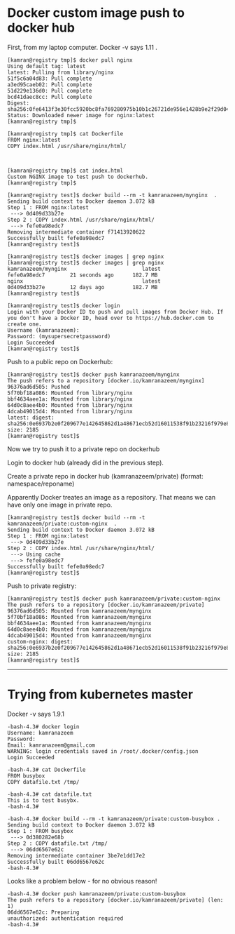 
# Docker custom image push to docker hub

First, from my laptop computer. Docker -v says 1.11 .


```
[kamran@registry tmp]$ docker pull nginx
Using default tag: latest
latest: Pulling from library/nginx
51f5c6a04d83: Pull complete 
a3ed95caeb02: Pull complete 
51d229e136d0: Pull complete 
bcd41daec8cc: Pull complete 
Digest: sha256:0fe6413f3e30fcc5920bc8fa769280975b10b1c26721de956e1428b9e2f29d04
Status: Downloaded newer image for nginx:latest
[kamran@registry tmp]$ 
```


```
[kamran@registry tmp]$ cat Dockerfile 
FROM nginx:latest
COPY index.html /usr/share/nginx/html/



[kamran@registry tmp]$ cat index.html 
Custom NGINX image to test push to dockerhub.
[kamran@registry tmp]$ 
```

```
[kamran@registry test]$ docker build --rm -t kamranazeem/mynginx  .
Sending build context to Docker daemon 3.072 kB
Step 1 : FROM nginx:latest
 ---> 0d409d33b27e
Step 2 : COPY index.html /usr/share/nginx/html/
 ---> fefe0a98edc7
Removing intermediate container f71413920622
Successfully built fefe0a98edc7
[kamran@registry test]$ 

```


```
[kamran@registry test]$ docker images | grep nginx
[kamran@registry test]$ docker images | grep nginx
kamranazeem/mynginx                        latest              fefe0a98edc7        21 seconds ago      182.7 MB
nginx                                      latest              0d409d33b27e        12 days ago         182.7 MB
[kamran@registry test]$ 
```

```
[kamran@registry test]$ docker login
Login with your Docker ID to push and pull images from Docker Hub. If you don't have a Docker ID, head over to https://hub.docker.com to create one.
Username (kamranazeem): 
Password: (mysupersecretpassword)
Login Succeeded
[kamran@registry test]$ 
```

Push to a public repo on Dockerhub:
 
```
[kamran@registry test]$ docker push kamranazeem/mynginx
The push refers to a repository [docker.io/kamranazeem/mynginx]
96376ad6d505: Pushed 
5f70bf18a086: Mounted from library/nginx 
bbf4634aee1a: Mounted from library/nginx 
64d0c8aee4b0: Mounted from library/nginx 
4dcab49015d4: Mounted from library/nginx 
latest: digest: sha256:0e6937b2e0f209677e142645862d1a48671ecb52d16011538f91b23216f979e8 size: 2185
[kamran@registry test]$ 
```

Now we try to push it to a private repo on dockerhub

Login to docker hub (already did in the previous step).

Create a private repo in docker hub (kamranazeem/private) (format: namespace/reponame)

Apparently Docker treates an image as a repository. That means we can have only one image in private repo.


```
[kamran@registry test]$ docker build --rm -t kamranazeem/private:custom-nginx  .
Sending build context to Docker daemon 3.072 kB
Step 1 : FROM nginx:latest
 ---> 0d409d33b27e
Step 2 : COPY index.html /usr/share/nginx/html/
 ---> Using cache
 ---> fefe0a98edc7
Successfully built fefe0a98edc7
[kamran@registry test]$ 
```

Push to private registry:
```
[kamran@registry test]$ docker push kamranazeem/private:custom-nginx 
The push refers to a repository [docker.io/kamranazeem/private]
96376ad6d505: Mounted from kamranazeem/mynginx 
5f70bf18a086: Mounted from kamranazeem/mynginx 
bbf4634aee1a: Mounted from kamranazeem/mynginx 
64d0c8aee4b0: Mounted from kamranazeem/mynginx 
4dcab49015d4: Mounted from kamranazeem/mynginx 
custom-nginx: digest: sha256:0e6937b2e0f209677e142645862d1a48671ecb52d16011538f91b23216f979e8 size: 2185
[kamran@registry test]$ 
```


---- 

# Trying from kubernetes master

Docker -v says 1.9.1

```
-bash-4.3# docker login
Username: kamranazeem
Password: 
Email: kamranazeem@gmail.com
WARNING: login credentials saved in /root/.docker/config.json
Login Succeeded
```

```
-bash-4.3# cat Dockerfile 
FROM busybox
COPY datafile.txt /tmp/

-bash-4.3# cat datafile.txt 
This is to test busybx.
-bash-4.3# 
```

```
-bash-4.3# docker build --rm -t kamranazeem/private:custom-busybox .
Sending build context to Docker daemon 3.072 kB
Step 1 : FROM busybox
 ---> 0d380282e68b
Step 2 : COPY datafile.txt /tmp/
 ---> 06dd6567e62c
Removing intermediate container 3be7e1dd17e2
Successfully built 06dd6567e62c
-bash-4.3# 
```

Looks like a problem below - for no obvious reason!
```
-bash-4.3# docker push kamranazeem/private:custom-busybox
The push refers to a repository [docker.io/kamranazeem/private] (len: 1)
06dd6567e62c: Preparing 
unauthorized: authentication required
-bash-4.3# 
```







